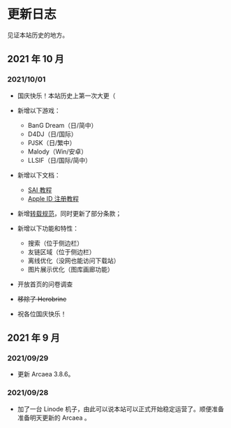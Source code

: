# 更新日志

见证本站历史的地方。

## 2021 年 10 月

### 2021/10/01

- 国庆快乐！本站历史上第一次大更（

- 新增以下游戏：
  - BanG Dream（日/简中）
  - D4DJ（日/国际）
  - PJSK（日/繁中）
  - Malody（Win/安卓）
  - LLSIF（日/国际/简中）
  
- 新增以下文档：
  - [SAI 教程](sai)
  - [Apple ID 注册教程](appleid)
  
- 新增[转载规范](repost)，同时更新了部分条款；

- 新增以下功能和特性：

  - 搜索（位于侧边栏）
  - 友链区域（位于侧边栏）
  - 离线优化（没网也能访问下载站）
  - 图片展示优化（图库画廊功能）

- 开放首页的问卷调查

- ~~移除了 Herobrine~~

- 祝各位国庆快乐！

## 2021 年 9 月

### 2021/09/29

- 更新 Arcaea 3.8.6。

### 2021/09/28

- 加了一台 Linode 机子，由此可以说本站可以正式开始稳定运营了。顺便准备准备明天更新的 Arcaea 。
